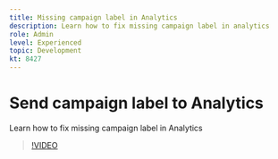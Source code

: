 ```yaml
---
title: Missing campaign label in Analytics
description: Learn how to fix missing campaign label in analytics
role: Admin
level: Experienced 
topic: Development
kt: 8427
---
```


# Send campaign label to Analytics

Learn how to fix missing campaign label in Analytics

>[!VIDEO](https://video.tv.adobe.com/v/335983?quality=12)
